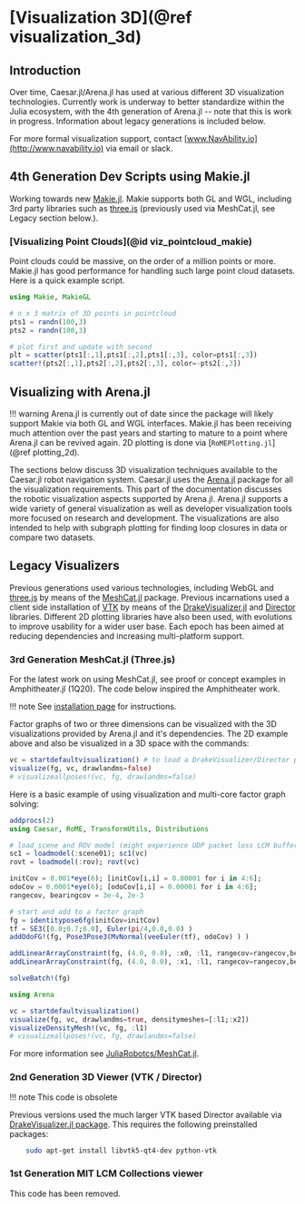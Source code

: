 # [Visualization 3D](@ref visualization_3d)

## Introduction

Over time, Caesar.jl/Arena.jl has used at various different 3D visualization technologies.  Currently work is underway to better standardize within the Julia ecosystem, with the 4th generation of Arena.jl -- note that this is work in progress.  Information about legacy generations is included below.

For more formal visualization support, contact [www.NavAbility.io](http://www.navability.io) via email or slack. 
## 4th Generation Dev Scripts using Makie.jl

Working towards new [Makie.jl](https://github.com/JuliaPlots/Makie.jl).  Makie supports both GL and WGL, including 3rd party libraries such as [three.js](https://threejs.org/) (previously used via MeshCat.jl, see Legacy section below.).
### [Visualizing Point Clouds](@id viz_pointcloud_makie)

Point clouds could be massive, on the order of a million points or more.  Makie.jl has good performance for handling such large point cloud datasets.  Here is a quick example script.
```julia
using Makie, MakieGL

# n x 3 matrix of 3D points in pointcloud
pts1 = randn(100,3)
pts2 = randn(100,3)

# plot first and update with second
plt = scatter(pts1[:,1],pts1[:,2],pts1[:,3], color=pts1[:,3])
scatter!(pts2[:,1],pts2[:,2],pts2[:,3], color=-pts2[:,3])
```
## Visualizing with Arena.jl

!!! warning
    Arena.jl is currently out of date since the package will likely support Makie via both GL and WGL interfaces.  Makie.jl has been receiving much attention over the past years and starting to mature to a point where Arena.jl can be revived again.  2D plotting is done via [`RoMEPlotting.jl`](@ref plotting_2d).

The sections below discuss 3D visualization techniques available to the Caesar.jl robot navigation system.
Caesar.jl uses the [Arena.jl](https://github.com/dehann/Arena.jl) package for all the visualization requirements.  This part of the documentation discusses the robotic visualization aspects supported by Arena.jl.
Arena.jl supports a wide variety of general visualization as well as developer visualization tools more focused on research and development.
The visualizations are also intended to help with subgraph plotting for finding loop closures in data or compare two datasets.

## Legacy Visualizers

Previous generations used various technologies, including WebGL and [three.js](https://threejs.org/) by means of the [MeshCat.jl](https://github.com/rdeits/MeshCat.jl) package.
Previous incarnations used a client side installation of [VTK](https://www.vtk.org/)  by means of the [DrakeVisualizer.jl](https://github.com/rdeits/DrakeVisualizer.jl) and [Director](https://github.com/RobotLocomotion/director) libraries.
Different 2D plotting libraries have also been used, with evolutions to improve usability for a wider user base.
Each epoch has been aimed at reducing dependencies and increasing multi-platform support.

### 3rd Generation MeshCat.jl (Three.js)


For the latest work on using MeshCat.jl, see proof or concept examples in Amphitheater.jl (1Q20).  The code below inspired the Amphitheater work.

!!! note
    See [installation page](https://juliarobotics.org/Caesar.jl/latest/installation_environment/#Install-Visualization-Tools-1) for instructions.

Factor graphs of two or three dimensions can be visualized with the 3D visualizations provided by Arena.jl and it's dependencies.
The 2D example above and also be visualized in a 3D space with the commands:
```julia
vc = startdefaultvisualization() # to load a DrakeVisualizer/Director process instance
visualize(fg, vc, drawlandms=false)
# visualizeallposes!(vc, fg, drawlandms=false)
```  

Here is a basic example of using visualization and multi-core factor graph solving:
```julia
addprocs(2)
using Caesar, RoME, TransformUtils, Distributions

# load scene and ROV model (might experience UDP packet loss LCM buffer not set)
sc1 = loadmodel(:scene01); sc1(vc)
rovt = loadmodel(:rov); rovt(vc)

initCov = 0.001*eye(6); [initCov[i,i] = 0.00001 for i in 4:6];
odoCov = 0.0001*eye(6); [odoCov[i,i] = 0.00001 for i in 4:6];
rangecov, bearingcov = 3e-4, 2e-3

# start and add to a factor graph
fg = identitypose6fg(initCov=initCov)
tf = SE3([0.0;0.7;0.0], Euler(pi/4,0.0,0.0) )
addOdoFG!(fg, Pose3Pose3(MvNormal(veeEuler(tf), odoCov) ) )

addLinearArrayConstraint(fg, (4.0, 0.0), :x0, :l1, rangecov=rangecov,bearingcov=bearingcov)
addLinearArrayConstraint(fg, (4.0, 0.0), :x1, :l1, rangecov=rangecov,bearingcov=bearingcov)

solveBatch!(fg)

using Arena

vc = startdefaultvisualization()
visualize(fg, vc, drawlandms=true, densitymeshes=[:l1;:x2])
visualizeDensityMesh!(vc, fg, :l1)
# visualizeallposes!(vc, fg, drawlandms=false)
```

For more information see [JuliaRobotcs/MeshCat.jl](https://github.com/rdeits/MeshCat.jl).

### 2nd Generation 3D Viewer (VTK / Director)

!!! note
    This code is obsolete

Previous versions used the much larger VTK based Director available via [DrakeVisualizer.jl package](https://github.com/rdeits/DrakeVisualizer.jl).  This requires the following preinstalled packages:
```bash
    sudo apt-get install libvtk5-qt4-dev python-vtk
```

### 1st Generation MIT LCM Collections viewer

This code has been removed.